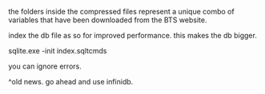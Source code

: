 the folders inside the compressed files represent a unique combo of variables that have been downloaded from the BTS website.

index the db file as so for improved performance. this makes the db bigger. 

sqlite.exe -init index.sqltcmds    

you can ignore errors.

^old news. go ahead and use infinidb.